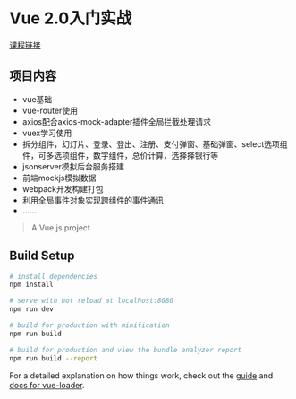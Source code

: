 # Vue 2.0入门实战

[课程链接](https://coding.imooc.com/class/91.html)

## 项目内容
 - vue基础
 - vue-router使用
 - axios配合axios-mock-adapter插件全局拦截处理请求
 - vuex学习使用
 - 拆分组件，幻灯片、登录、登出、注册、支付弹窗、基础弹窗、select选项组件，可多选项组件，数字组件，总价计算，选择择银行等
 - jsonserver模拟后台服务搭建
 - 前端mockjs模拟数据
 - webpack开发构建打包
 - 利用全局事件对象实现跨组件的事件通讯
 - ......

> A Vue.js project

## Build Setup

``` bash
# install dependencies
npm install

# serve with hot reload at localhost:8080
npm run dev

# build for production with minification
npm run build

# build for production and view the bundle analyzer report
npm run build --report
```

For a detailed explanation on how things work, check out the [guide](http://vuejs-templates.github.io/webpack/) and [docs for vue-loader](http://vuejs.github.io/vue-loader).
